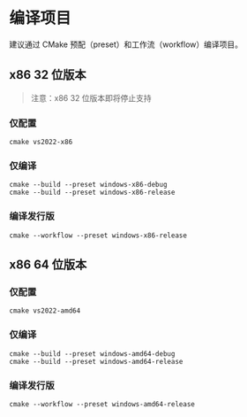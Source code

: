 # 编译项目

建议通过 CMake 预配（preset）和工作流（workflow）编译项目。

## x86 32 位版本

> 注意：x86 32 位版本即将停止支持

### 仅配置

```
cmake vs2022-x86
```

### 仅编译

```
cmake --build --preset windows-x86-debug
cmake --build --preset windows-x86-release
```

### 编译发行版

```
cmake --workflow --preset windows-x86-release
```

## x86 64 位版本

### 仅配置

```
cmake vs2022-amd64
```

### 仅编译

```
cmake --build --preset windows-amd64-debug
cmake --build --preset windows-amd64-release
```

### 编译发行版

```
cmake --workflow --preset windows-amd64-release
```
